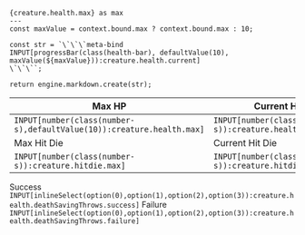 ```meta-bind-js-view
{creature.health.max} as max
---
const maxValue = context.bound.max ? context.bound.max : 10;

const str = `\`\`\`meta-bind
INPUT[progressBar(class(health-bar), defaultValue(10), maxValue(${maxValue})):creature.health.current]
\`\`\``;

return engine.markdown.create(str);
```

| Max HP | Current HP | Temporary HP |
| --- | --- | --- |
| `INPUT[number(class(number-s),defaultValue(10)):creature.health.max]` | `INPUT[number(class(number-s)):creature.health.current]`| `INPUT[number(class(number-s)):creature.health.temporary]` |
| Max Hit Die | Current Hit Die | Hit Die Size |
| `INPUT[number(class(number-s)):creature.hitdie.max]` | `INPUT[number(class(number-s)):creature.hitdie.current]`| `INPUT[inlineSelect(option(d4),option(d6),option(d8),option(d10),option(d12)):creature.hitdie.size]` |

Success `INPUT[inlineSelect(option(0),option(1),option(2),option(3)):creature.health.deathSavingThrows.success]` Failure `INPUT[inlineSelect(option(0),option(1),option(2),option(3)):creature.health.deathSavingThrows.failure]`
